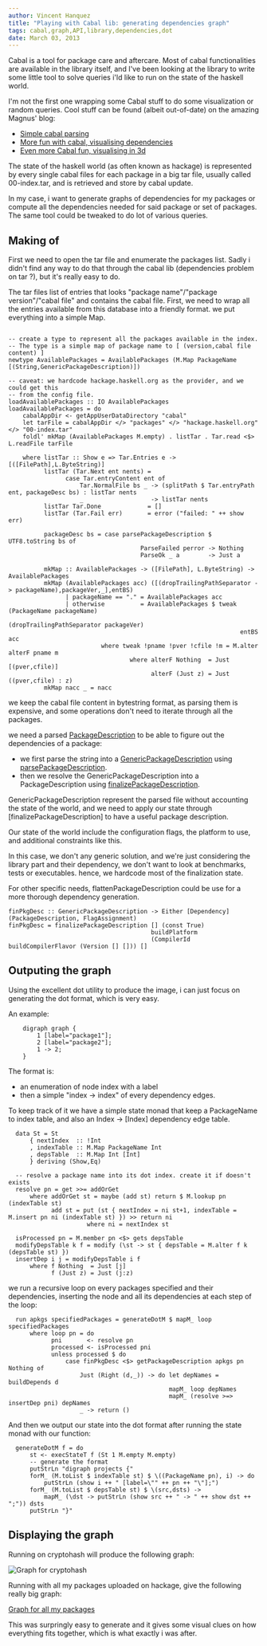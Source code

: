```yaml
---
author: Vincent Hanquez
title: "Playing with Cabal lib: generating dependencies graph"
tags: cabal,graph,API,library,dependencies,dot
date: March 03, 2013
---
```


Cabal is a tool for package care and aftercare. Most of cabal
functionalities are available in the library itself, and I've been looking at the
library to write some little tool to solve queries i'ld like to run on the
state of the haskell world.

<!--more-->

I'm not the first one wrapping some Cabal stuff to do some visualization or
random queries. Cool stuff can be found (albeit out-of-date) on the amazing Magnus' blog:

* [Simple cabal parsing](http://therning.org/magnus/archives/514)
* [More fun with cabal, visualising dependencies](http://therning.org/magnus/archives/534)
* [Even more Cabal fun, visualising in 3d](http://therning.org/magnus/archives/543)

The state of the haskell world (as often known as hackage) is represented by
every single cabal files for each package in a big tar file, usually called
00-index.tar, and is retrieved and store by cabal update.

In my case, i want to generate graphs of dependencies for my packages or compute all
the dependencies needed for said package or set of packages. The same tool could be
tweaked to do lot of various queries.

Making of
---------

First we need to open the tar file and enumerate the packages list.  Sadly i
didn't find any way to do that through the cabal lib (dependencies problem on
tar ?), but it's really easy to do.

The tar files list of entries that looks "package name"/"package version"/"cabal file"
and contains the cabal file. First, we need to wrap all the entries available from
this database into a friendly format. we put everything into a simple Map.

~~~~~~~~~~~~~~~~~~~~~~~~~~~~~~~~~~~~~~~~~~~~~~~~~~~~~~~~~~~~~~~~~~~~~~~~ {.haskell .numberLines}

-- create a type to represent all the packages available in the index.
-- The type is a simple map of package name to [ (version,cabal file content) ]
newtype AvailablePackages = AvailablePackages (M.Map PackageName [(String,GenericPackageDescription)])

-- caveat: we hardcode hackage.haskell.org as the provider, and we could get this
-- from the config file.
loadAvailablePackages :: IO AvailablePackages
loadAvailablePackages = do
    cabalAppDir <- getAppUserDataDirectory "cabal"
    let tarFile = cabalAppDir </> "packages" </> "hackage.haskell.org" </> "00-index.tar"
    foldl' mkMap (AvailablePackages M.empty) . listTar . Tar.read <$> L.readFile tarFile

    where listTar :: Show e => Tar.Entries e -> [([FilePath],L.ByteString)]
          listTar (Tar.Next ent nents) =
                case Tar.entryContent ent of
                    Tar.NormalFile bs _ -> (splitPath $ Tar.entryPath ent, packageDesc bs) : listTar nents
                    _                   -> listTar nents
          listTar Tar.Done             = []
          listTar (Tar.Fail err)       = error ("failed: " ++ show err)

          packageDesc bs = case parsePackageDescription $ UTF8.toString bs of
                                     ParseFailed perror -> Nothing
                                     ParseOk _ a        -> Just a

          mkMap :: AvailablePackages -> ([FilePath], L.ByteString) -> AvailablePackages
          mkMap (AvailablePackages acc) ([(dropTrailingPathSeparator -> packageName),packageVer,_],entBS)
                | packageName == "." = AvailablePackages acc
                | otherwise          = AvailablePackages $ tweak (PackageName packageName)
                                                                 (dropTrailingPathSeparator packageVer)
                                                                 entBS acc
                          where tweak !pname !pver !cfile !m = M.alter alterF pname m
                                  where alterF Nothing  = Just [(pver,cfile)]
                                        alterF (Just z) = Just ((pver,cfile) : z)
          mkMap nacc _ = nacc

~~~~~~~~~~~~~~~~~~~~~~~~~~~~~~~~~~~~~~~~~~~~~~~~~~~~~~~~~~~~~~~~~~~~~~~~

we keep the cabal file content in bytestring format, as parsing them is expensive,
and some operations don't need to iterate through all the packages.

we need a parsed [PackageDescription](http://hackage.haskell.org/packages/archive/Cabal/1.16.0.2/doc/html/Distribution-PackageDescription.html#t:PackageDescription) to be able to figure out the dependencies of a package:

* we first parse the string into a [GenericPackageDescription](http://hackage.haskell.org/packages/archive/Cabal/1.16.0.2/doc/html/Distribution-PackageDescription.html#t:GenericPackageDescription) using [parsePackageDescription](http://hackage.haskell.org/packages/archive/Cabal/1.16.0.2/doc/html/Distribution-PackageDescription-Parse.html#v:parsePackageDescription).
* then we resolve the GenericPackageDescription into a PackageDescription using [finalizePackageDescription](http://hackage.haskell.org/packages/archive/Cabal/1.16.0.2/doc/html/Distribution-PackageDescription-Configuration.html#v:finalizePackageDescription).

GenericPackageDescription represent the parsed file without accounting the
state of the world, and we need to apply our state through
[finalizePackageDescription] to have a useful package description.

Our state of the world include the configuration flags, the platform to use,
and additional constraints like this.

In this case, we don't any generic solution, and we're just considering the
library part and their dependency, we don't want to look at benchmarks, tests
or executables. hence, we hardcode most of the finalization state.

For other specific needs, flattenPackageDescription could be use for a more
thorough dependency generation.

~~~~~~~~~~~~~~~~~~~~~~~~~~~~~~~~~~~~~~~~~~~~~~~~~~~~~~~~~~~~~~~~~~~~~~~~ {.haskell .numberLines}
finPkgDesc :: GenericPackageDescription -> Either [Dependency] (PackageDescription, FlagAssignment)
finPkgDesc = finalizePackageDescription [] (const True)
                                        buildPlatform
                                        (CompilerId buildCompilerFlavor (Version [] [])) []
~~~~~~~~~~~~~~~~~~~~~~~~~~~~~~~~~~~~~~~~~~~~~~~~~~~~~~~~~~~~~~~~~~~~~~~~

Outputing the graph
-------------------

Using the excellent dot utility to produce the image, i can just focus on generating the
dot format, which is very easy.

An example:

~~~~~~~~~~~~~~~~~~~~~~~~~~~~~~~~~~~~~~~~~~~~~~~~~~~~~~~~~~~~~~~~~~~~~~~~
	digraph graph {
	    1 [label="package1"];
	    2 [label="package2"];
	    1 -> 2;
	}
~~~~~~~~~~~~~~~~~~~~~~~~~~~~~~~~~~~~~~~~~~~~~~~~~~~~~~~~~~~~~~~~~~~~~~~~

The format is:

* an enumeration of node index with a label
* then a simple "index -> index" of every dependency edges.

To keep track of it we have a simple state monad that keep a PackageName to index table,
and also an Index -> \[Index\] dependency edge table.

~~~~~~~~~~~~~~~~~~~~~~~~~~~~~~~~~~~~~~~~~~~~~~~~~~~~~~~~~~~~~~~~~~~~~~~~ {.haskell .numberLines}
  data St = St
      { nextIndex  :: !Int
      , indexTable :: M.Map PackageName Int
      , depsTable  :: M.Map Int [Int]
      } deriving (Show,Eq)
  
  -- resolve a package name into its dot index. create it if doesn't exists
  resolve pn = get >>= addOrGet
      where addOrGet st = maybe (add st) return $ M.lookup pn (indexTable st)
            add st = put (st { nextIndex = ni st+1, indexTable = M.insert pn ni (indexTable st) }) >> return ni
                      where ni = nextIndex st
  
  isProcessed pn = M.member pn <$> gets depsTable
  modifyDepsTable k f = modify (\st -> st { depsTable = M.alter f k (depsTable st) })
  insertDep i j = modifyDepsTable i f
      where f Nothing  = Just [j]
            f (Just z) = Just (j:z)
~~~~~~~~~~~~~~~~~~~~~~~~~~~~~~~~~~~~~~~~~~~~~~~~~~~~~~~~~~~~~~~~~~~~~~~~

we run a recursive loop on every packages specified and their dependencies,
inserting the node and all its dependencies at each step of the loop:

~~~~~~~~~~~~~~~~~~~~~~~~~~~~~~~~~~~~~~~~~~~~~~~~~~~~~~~~~~~~~~~~~~~~~~~~ {.haskell .numberLines}
  run apkgs specifiedPackages = generateDotM $ mapM_ loop specifiedPackages
      where loop pn = do
            pni       <- resolve pn
            processed <- isProcessed pni
            unless processed $ do
                case finPkgDesc <$> getPackageDescription apkgs pn Nothing of
                    Just (Right (d,_)) -> do let depNames = buildDepends d
                                             mapM_ loop depNames
                                             mapM_ (resolve >=> insertDep pni) depNames
                    _ -> return ()
~~~~~~~~~~~~~~~~~~~~~~~~~~~~~~~~~~~~~~~~~~~~~~~~~~~~~~~~~~~~~~~~~~~~~~~~

And then we output our state into the dot format after running the state monad with our function:

~~~~~~~~~~~~~~~~~~~~~~~~~~~~~~~~~~~~~~~~~~~~~~~~~~~~~~~~~~~~~~~~~~~~~~~~ {.haskell .numberLines}
  generateDotM f = do
      st <- execStateT f (St 1 M.empty M.empty)
      -- generate the format
      putStrLn "digraph projects {"
      forM_ (M.toList $ indexTable st) $ \((PackageName pn), i) -> do
          putStrLn (show i ++ " [label=\"" ++ pn ++ "\"];")
      forM_ (M.toList $ depsTable st) $ \(src,dsts) ->
          mapM_ (\dst -> putStrLn (show src ++ " -> " ++ show dst ++ ";")) dsts
      putStrLn "}"
~~~~~~~~~~~~~~~~~~~~~~~~~~~~~~~~~~~~~~~~~~~~~~~~~~~~~~~~~~~~~~~~~~~~~~~~

Displaying the graph
--------------------

Running on cryptohash will produce the following graph:

![Graph for cryptohash](/pictures/posts/2013-03-03-graph-cryptohash.png)

Running with all my packages uploaded on hackage, give the following really big graph:

[Graph for all my packages](/pictures/posts/2013-03-03-graph-all.png)

This was surpringly easy to generate and it gives some visual clues on how
everything fits together, which is what exactly i was after.
